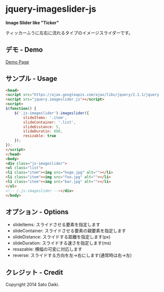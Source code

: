 jquery-imageslider-js
=====================

__Image Slider like "Ticker"__

ティッカーふうに左右に流れるタイプのイメージスライダーです。

## デモ - Demo

[Demo Page](https://dl.dropboxusercontent.com/u/21601359/140520_imagslider/index.html)

## サンプル - Usage

```html
<head>
<script src="https://ajax.googleapis.com/ajax/libs/jquery/2.1.1/jquery.min.js"></script>
<script src="jquery.imageslider.js"></script>
<script>
$(function() {
	$('.js-imageslider').imageslider({
		slideItems: '.item',
		slideContainer: '.list',
		slideDistance: 5,
		slideDuratin: 800,
		resizable: true
	});
});
</script>
</head>
<body>
<div class="js-imageslider">
<ul class="list">
<li class="item"><img src="hoge.jpg" alt=""></li>
<li class="item"><img src="foo.jpg" alt=""></li>
<li class="item"><img src="bar.jpg" alt=""></li>
</ul>
<!-- /.js-imageslider --></div>
</body>
```

## オプション - Options

- slideItems: スライドさせる要素を指定します
- slideContainer: スライドさせる要素の親要素を指定します
- slideDistance: スライドする距離を指定します(px)
- slideDuration: スライドする速さを指定します(ms)
- resazable: 横幅の可変に対応します
- reverse: スライドする方向を左->右にします(通常時は右->左)

## クレジット - Credit

Copyright 2014 Sato Daiki.
